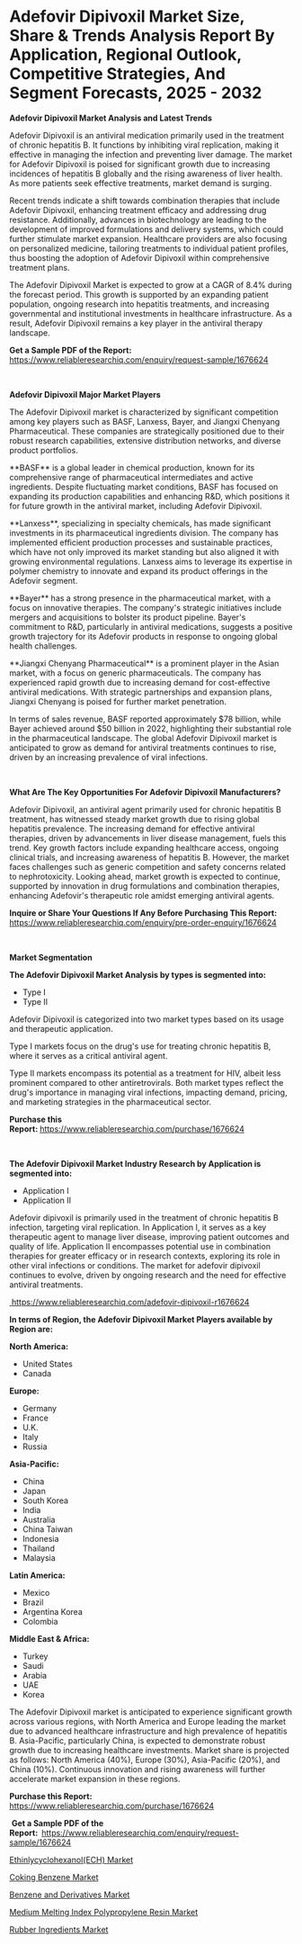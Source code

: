 <p><h1>Adefovir Dipivoxil Market Size, Share & Trends Analysis Report By Application, Regional Outlook, Competitive Strategies, And Segment Forecasts, 2025 - 2032</h1></p><p><strong>Adefovir Dipivoxil Market Analysis and Latest Trends</strong></p>
<p><p>Adefovir Dipivoxil is an antiviral medication primarily used in the treatment of chronic hepatitis B. It functions by inhibiting viral replication, making it effective in managing the infection and preventing liver damage. The market for Adefovir Dipivoxil is poised for significant growth due to increasing incidences of hepatitis B globally and the rising awareness of liver health. As more patients seek effective treatments, market demand is surging.</p><p>Recent trends indicate a shift towards combination therapies that include Adefovir Dipivoxil, enhancing treatment efficacy and addressing drug resistance. Additionally, advances in biotechnology are leading to the development of improved formulations and delivery systems, which could further stimulate market expansion. Healthcare providers are also focusing on personalized medicine, tailoring treatments to individual patient profiles, thus boosting the adoption of Adefovir Dipivoxil within comprehensive treatment plans.</p><p>The Adefovir Dipivoxil Market is expected to grow at a CAGR of 8.4% during the forecast period. This growth is supported by an expanding patient population, ongoing research into hepatitis treatments, and increasing governmental and institutional investments in healthcare infrastructure. As a result, Adefovir Dipivoxil remains a key player in the antiviral therapy landscape.</p></p>
<p><strong>Get a Sample PDF of the Report:&nbsp;</strong> <a href="https://www.reliableresearchiq.com/enquiry/request-sample/1676624?utm_campaign=1082&utm_medium=2&utm_source=Github&utm_content=ia&utm_term=24032025&utm_id=adefovir-dipivoxil">https://www.reliableresearchiq.com/enquiry/request-sample/1676624</a></p>
<p>&nbsp;</p>
<p><strong>Adefovir Dipivoxil Major Market Players</strong></p>
<p><p>The Adefovir Dipivoxil market is characterized by significant competition among key players such as BASF, Lanxess, Bayer, and Jiangxi Chenyang Pharmaceutical. These companies are strategically positioned due to their robust research capabilities, extensive distribution networks, and diverse product portfolios.</p><p>**BASF** is a global leader in chemical production, known for its comprehensive range of pharmaceutical intermediates and active ingredients. Despite fluctuating market conditions, BASF has focused on expanding its production capabilities and enhancing R&D, which positions it for future growth in the antiviral market, including Adefovir Dipivoxil.</p><p>**Lanxess**, specializing in specialty chemicals, has made significant investments in its pharmaceutical ingredients division. The company has implemented efficient production processes and sustainable practices, which have not only improved its market standing but also aligned it with growing environmental regulations. Lanxess aims to leverage its expertise in polymer chemistry to innovate and expand its product offerings in the Adefovir segment.</p><p>**Bayer** has a strong presence in the pharmaceutical market, with a focus on innovative therapies. The company's strategic initiatives include mergers and acquisitions to bolster its product pipeline. Bayer's commitment to R&D, particularly in antiviral medications, suggests a positive growth trajectory for its Adefovir products in response to ongoing global health challenges.</p><p>**Jiangxi Chenyang Pharmaceutical** is a prominent player in the Asian market, with a focus on generic pharmaceuticals. The company has experienced rapid growth due to increasing demand for cost-effective antiviral medications. With strategic partnerships and expansion plans, Jiangxi Chenyang is poised for further market penetration.</p><p>In terms of sales revenue, BASF reported approximately $78 billion, while Bayer achieved around $50 billion in 2022, highlighting their substantial role in the pharmaceutical landscape. The global Adefovir Dipivoxil market is anticipated to grow as demand for antiviral treatments continues to rise, driven by an increasing prevalence of viral infections.</p></p>
<p>&nbsp;</p>
<p><strong>What Are The Key Opportunities For Adefovir Dipivoxil Manufacturers?</strong></p>
<p><p>Adefovir Dipivoxil, an antiviral agent primarily used for chronic hepatitis B treatment, has witnessed steady market growth due to rising global hepatitis prevalence. The increasing demand for effective antiviral therapies, driven by advancements in liver disease management, fuels this trend. Key growth factors include expanding healthcare access, ongoing clinical trials, and increasing awareness of hepatitis B. However, the market faces challenges such as generic competition and safety concerns related to nephrotoxicity. Looking ahead, market growth is expected to continue, supported by innovation in drug formulations and combination therapies, enhancing Adefovir's therapeutic role amidst emerging antiviral agents.</p></p>
<p><strong>Inquire or Share Your Questions If Any Before Purchasing This Report:</strong> <a href="https://www.reliableresearchiq.com/enquiry/pre-order-enquiry/1676624?utm_campaign=1082&utm_medium=2&utm_source=Github&utm_content=ia&utm_term=24032025&utm_id=adefovir-dipivoxil">https://www.reliableresearchiq.com/enquiry/pre-order-enquiry/1676624</a></p>
<p>&nbsp;</p>
<p><strong>Market Segmentation</strong></p>
<p><strong>The Adefovir Dipivoxil Market Analysis by types is segmented into:</strong></p>
<p><ul><li>Type I</li><li>Type II</li></ul></p>
<p><p>Adefovir Dipivoxil is categorized into two market types based on its usage and therapeutic application. </p><p>Type I markets focus on the drug's use for treating chronic hepatitis B, where it serves as a critical antiviral agent. </p><p>Type II markets encompass its potential as a treatment for HIV, albeit less prominent compared to other antiretrovirals. Both market types reflect the drug's importance in managing viral infections, impacting demand, pricing, and marketing strategies in the pharmaceutical sector.</p></p>
<p><strong>Purchase this Report:&nbsp;</strong><a href="https://www.reliableresearchiq.com/purchase/1676624?utm_campaign=1082&utm_medium=2&utm_source=Github&utm_content=ia&utm_term=24032025&utm_id=adefovir-dipivoxil">https://www.reliableresearchiq.com/purchase/1676624</a></p>
<p>&nbsp;</p>
<p><strong>The Adefovir Dipivoxil Market Industry Research by Application is segmented into:</strong></p>
<p><ul><li>Application I</li><li>Application II</li></ul></p>
<p><p>Adefovir dipivoxil is primarily used in the treatment of chronic hepatitis B infection, targeting viral replication. In Application I, it serves as a key therapeutic agent to manage liver disease, improving patient outcomes and quality of life. Application II encompasses potential use in combination therapies for greater efficacy or in research contexts, exploring its role in other viral infections or conditions. The market for adefovir dipivoxil continues to evolve, driven by ongoing research and the need for effective antiviral treatments.</p></p>
<p><a href="https://www.reliableresearchiq.com/adefovir-dipivoxil-r1676624?utm_campaign=1082&utm_medium=2&utm_source=Github&utm_content=ia&utm_term=24032025&utm_id=adefovir-dipivoxil">&nbsp;https://www.reliableresearchiq.com/adefovir-dipivoxil-r1676624</a></p>
<p><strong>In terms of Region, the Adefovir Dipivoxil Market Players available by Region are:</strong></p>
<p>
    <p> <strong> North America: </strong>
        <ul>
            <li>United States</li>
            <li>Canada</li>
        </ul>
        </p> 
    <p> <strong> Europe: </strong>
        <ul>
            <li>Germany</li>
            <li>France</li>
            <li>U.K.</li>
            <li>Italy</li>
            <li>Russia</li>
        </ul>
        </p> 
    <p> <strong> Asia-Pacific: </strong>
        <ul>
            <li>China</li>
            <li>Japan</li>
            <li>South Korea</li>
            <li>India</li>
            <li>Australia</li>
            <li>China Taiwan</li>
            <li>Indonesia</li>
            <li>Thailand</li>
            <li>Malaysia</li>
        </ul>
        </p> 
    <p> <strong> Latin America: </strong>
        <ul>
            <li>Mexico</li>
            <li>Brazil</li>
            <li>Argentina Korea</li>
            <li>Colombia</li>
        </ul>
        </p> 
    <p> <strong> Middle East & Africa: </strong>
        <ul>
            <li>Turkey</li>
            <li>Saudi</li>
            <li>Arabia</li>
            <li>UAE</li>
            <li>Korea</li>
        </ul>
    </p>
    </p>
<p><p>The Adefovir Dipivoxil market is anticipated to experience significant growth across various regions, with North America and Europe leading the market due to advanced healthcare infrastructure and high prevalence of hepatitis B. Asia-Pacific, particularly China, is expected to demonstrate robust growth due to increasing healthcare investments. Market share is projected as follows: North America (40%), Europe (30%), Asia-Pacific (20%), and China (10%). Continuous innovation and rising awareness will further accelerate market expansion in these regions.</p></p>
<p><strong>Purchase this Report: </strong><a href="https://www.reliableresearchiq.com/purchase/1676624?utm_campaign=1082&utm_medium=2&utm_source=Github&utm_content=ia&utm_term=24032025&utm_id=adefovir-dipivoxil">https://www.reliableresearchiq.com/purchase/1676624</a></p>
<p>&nbsp;<strong>Get a Sample PDF of the Report:&nbsp;&nbsp;</strong><a href="https://www.reliableresearchiq.com/enquiry/request-sample/1676624?utm_campaign=1082&utm_medium=2&utm_source=Github&utm_content=ia&utm_term=24032025&utm_id=adefovir-dipivoxil">https://www.reliableresearchiq.com/enquiry/request-sample/1676624</a></p>
<p><strong></strong></p>
<p><p><a href="https://github.com/gitfwelday/Market-Research-Report-List-1/blob/main/ethinlycyclohexanolech-market.md?utm_campaign=1082&utm_medium=2&utm_source=Github&utm_content=ia&utm_term=24032025&utm_id=adefovir-dipivoxil">Ethinlycyclohexanol(ECH) Market</a></p><p><a href="https://github.com/makzzochil/Market-Research-Report-List-1/blob/main/coking-benzene-market.md?utm_campaign=1082&utm_medium=2&utm_source=Github&utm_content=ia&utm_term=24032025&utm_id=adefovir-dipivoxil">Coking Benzene Market</a></p><p><a href="https://github.com/heinslakey2x/Market-Research-Report-List-1/blob/main/benzene-and-derivatives-market.md?utm_campaign=1082&utm_medium=2&utm_source=Github&utm_content=ia&utm_term=24032025&utm_id=adefovir-dipivoxil">Benzene and Derivatives Market</a></p><p><a href="https://github.com/hayasiorover/Market-Research-Report-List-1/blob/main/medium-melting-index-polypropylene-resin-market.md?utm_campaign=1082&utm_medium=2&utm_source=Github&utm_content=ia&utm_term=24032025&utm_id=adefovir-dipivoxil">Medium Melting Index Polypropylene Resin Market</a></p><p><a href="https://github.com/mronmizoe/Market-Research-Report-List-1/blob/main/rubber-ingredients-market.md?utm_campaign=1082&utm_medium=2&utm_source=Github&utm_content=ia&utm_term=24032025&utm_id=adefovir-dipivoxil">Rubber Ingredients Market</a></p></p>